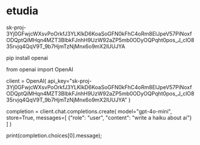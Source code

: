 # etudia


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

pip install openai

from openai import OpenAI

client = OpenAI(
  api_key="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"
)

completion = client.chat.completions.create(
  model="gpt-4o-mini",
  store=True,
  messages=[
    {"role": "user", "content": "write a haiku about ai"}
  ]
)

print(completion.choices[0].message);
